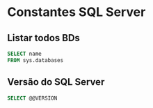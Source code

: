 # Constantes SQL Server 

## Listar todos BDs

~~~sql
SELECT name
FROM sys.databases
~~~

## Versão do SQL Server

~~~sql
SELECT @@VERSION
~~~